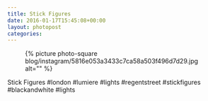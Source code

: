 ```yaml
---
title: Stick Figures
date: 2016-01-17T15:45:08+00:00
layout: photopost
categories:
---
```


<figure class="photo photo--square">
  {% picture photo-square blog/instagram/5816e053a3433c7ca58a503f496d7d29.jpg alt="" %}
</figure>

Stick Figures
#london #lumiere #lights #regentstreet #stickfigures #blackandwhite #lights
